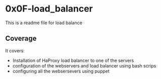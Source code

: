 # 0x0F-load_balancer
This is a readme file for load balance

## Coverage
It covers:
* Installation of HaProxy load balancer to one of the servers
* configuration of the webservers and load balancer using bash scrips
* configuring all the websersevers using puppet
